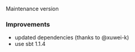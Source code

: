 Maintenance version

### Improvements

 - updated dependencies (thanks to @xuwei-k)
 - use sbt 1.1.4




